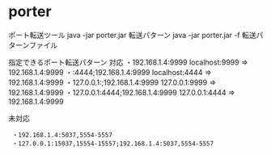 # porter
ポート転送ツール
java -jar porter.jar 転送パターン
java -jar porter.jar -f 転送パターンファイル

指定できるポート転送パターン
対応
	 ・192.168.1.4:9999
	 	localhost:9999 => 192.168.1.4:9999
	 ・:4444;192.168.1.4:9999
	 	localhost:4444 => 192.168.1.4:9999
	 ・127.0.0.1:;192.168.1.4:9999
	 	127.0.0.1:9999 => 192.168.1.4:9999
	 ・127.0.0.1:4444;192.168.1.4:9999
	 	127.0.0.1:4444 => 192.168.1.4:9999

未対応

	 ・192.168.1.4:5037,5554-5557
	 ・127.0.0.1:15037,15554-15557;192.168.1.4:5037,5554-5557